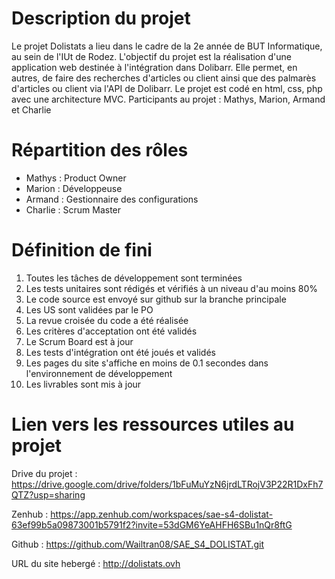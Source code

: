 # Description du projet

Le projet Dolistats a lieu dans le cadre de la 2e année de BUT Informatique, au sein de l'IUt de Rodez. L'objectif du projet est la réalisation d'une application web destinée à l'intégration dans Dolibarr. Elle permet, en autres, de faire des recherches d'articles ou client ainsi que des palmarès d'articles ou client via l'API de Dolibarr. Le projet est codé en html, css, php avec une architecture MVC.
Participants au projet : Mathys, Marion, Armand et Charlie

# Répartition des rôles

 - Mathys : Product Owner
 - Marion : Développeuse
 - Armand : Gestionnaire des configurations
 - Charlie : Scrum Master

# Définition de fini

1. Toutes les tâches de développement sont terminées
2. Les tests unitaires sont rédigés et vérifiés à un niveau d'au moins 80%
3. Le code source est envoyé sur github sur la branche principale
4. Les US sont validées par le PO
5. La revue croisée du code a été réalisée
6. Les critères d'acceptation ont été validés
7. Le Scrum Board est à jour
8. Les tests d'intégration ont été joués et validés
9. Les pages du site s'affiche en moins de 0.1 secondes dans l'environnement de développement
10. Les livrables sont mis à jour

# Lien vers les ressources utiles au projet

Drive du projet : https://drive.google.com/drive/folders/1bFuMuYzN6jrdLTRojV3P22R1DxFh7QTZ?usp=sharing 

Zenhub : https://app.zenhub.com/workspaces/sae-s4-dolistat-63ef99b5a09873001b5791f2?invite=53dGM6YeAHFH6SBu1nQr8ftG

Github : https://github.com/Wailtran08/SAE_S4_DOLISTAT.git 

URL du site hebergé : http://dolistats.ovh
